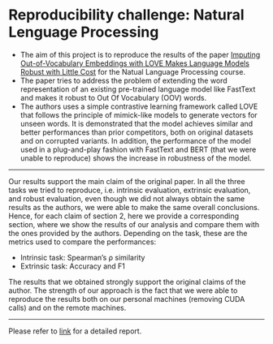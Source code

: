 
# Reproducibility challenge: Natural Lenguage Processing
* The aim of this project is to reproduce the results of the paper [Imputing Out-of-Vocabulary Embeddings with LOVE Makes Language Models Robust with Little Cost](https://arxiv.org/abs/2203.07860) for the Natual Language Processing course.
* The paper tries to address the problem of extending the word representation of an existing pre-trained language model like FastText and makes it robust to Out Of Vocabulary (OOV) words.
* The authors uses a simple contrastive learning framework called LOVE that follows the principle of mimick-like models to generate vectors for unseen words. It is demonstrated that the model achieves similar and better performances than prior competitors, both on original datasets and on corrupted variants. In addition, the performance of the model used in a plug-and-play fashion with FastText and BERT (that we were unable to reproduce) shows the increase in robustness of the model.

----------

Our results support the main claim of the original paper. In all the three tasks we tried
to reproduce, i.e. intrinsic evaluation, extrinsic evaluation, and robust evaluation, even
though we did not always obtain the same results as the authors, we were able to make
the same overall conclusions.
Hence, for each claim of section 2, here we provide a corresponding section, where
we show the results of our analysis and compare them with the ones provided by the
authors.
Depending on the task, these are the metrics used to compare the performances:
* Intrinsic task: Spearman’s ρ similarity
* Extrinsic task: Accuracy and F1

The results that we obtained strongly support the original claims of the author. The
strength of our approach is the fact that we were able to reproduce the results both
on our personal machines (removing CUDA calls) and on the remote machines. 

---

Please refer to [link](/Report.pdf) for a detailed report.
